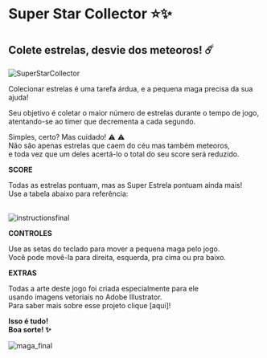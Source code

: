 # Super Star Collector :star::sparkles:

## Colete estrelas, desvie dos meteoros! :comet:

![SuperStarCollector](https://user-images.githubusercontent.com/96324159/155626264-58ae7021-553f-4ca2-a8d2-99716da6c5e5.png)


Colecionar estrelas é uma tarefa árdua, e a pequena maga precisa da sua ajuda!

Seu objetivo é coletar o maior número de estrelas durante o tempo de jogo,<br>
atentando-se ao timer que decrementa a cada segundo.

Simples, certo? Mas cuidado! :warning: :warning: <br>
Não são apenas estrelas que caem do céu mas também meteoros, <br> 
e toda vez que um deles acertá-lo o total do seu score será reduzido.

<b>SCORE</b>

Todas as estrelas pontuam, mas as Super Estrela pontuam ainda mais!<br>
Use a tabela abaixo para referência:
<br>
<br>

![instructionsfinal](https://user-images.githubusercontent.com/96324159/155624489-26e53f86-319b-40b3-9398-8a7e8ae1a6be.png)

<b>CONTROLES</b>

Use as setas do teclado para mover a pequena maga pelo jogo.<br>
Você pode movê-la para direita, esquerda, pra cima ou pra baixo.


<b>EXTRAS</b>
  
 Todas a arte deste jogo foi criada especialmente para ele <br>
 usando imagens vetoriais no Adobe Illustrator.<br>
 Para saber mais sobre esse projeto clique [aqui]!
 
 <b>Isso é tudo!<br>
Boa sorte! :sparkles:</b>
 
![maga_final](https://user-images.githubusercontent.com/96324159/155629135-bd5291d1-50c6-4f7a-a960-a1c079005dba.png)

 

  
  

  












